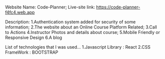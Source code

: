 

Website Name: Code-Planner;
Live-site link: https://code-planner-f4fc4.web.app

Description:
1.Authentication system added for security of some information;
2.The website about an Online Course Platform Related;
3.Call to Actions
4.Instructor Photos and details about course;
5.Mobile Friendly or Responsive Design
6.A blog


List of technologies that I was used...
1.Javascript Library : React
2.CSS FrameWork : BOOTSTRAP

